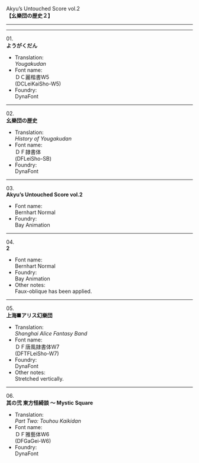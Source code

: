 Akyu’s Untouched Score vol.2  
**【幺樂団の歴史２】**

---  
---

01\.  
**ようがくだん**
  - Translation:  
*Yougakudan*
  - Font name:  
ＤＣ麗楷書W5  
(DCLeiKaiSho-W5)
  - Foundry:  
DynaFont

---

02\.  
**幺樂団の歴史**
  - Translation:  
*History of Yougakudan*
  - Font name:  
ＤＦ隷書体  
(DFLeiSho-SB)
  - Foundry:  
DynaFont

---

03\.  
**Akyu’s Untouched Score vol.2**
  - Font name:  
Bernhart Normal
  - Foundry:  
Bay Animation

---

04\.  
**2**
  - Font name:  
Bernhart Normal
  - Foundry:  
Bay Animation
  - Other notes:  
Faux-oblique has been applied.

---

05\.  
**上海■アリス幻樂団**
  - Translation:  
*Shanghai Alice Fantasy Band*
  - Font name:  
ＤＦ唐風隷書体W7  
(DFTFLeiSho-W7)
  - Foundry:  
DynaFont
  - Other notes:  
Stretched vertically.

---

06\.  
**其の弐 東方怪綺談 ～ Mystic Square**
  - Translation:  
*Part Two: Touhou Kaikidan*
  - Font name:  
ＤＦ雅藝体W6  
(DFGaGei-W6)
  - Foundry:  
DynaFont
